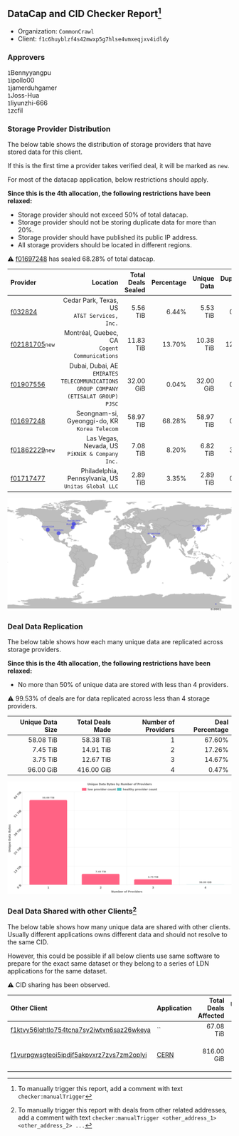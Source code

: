 ## DataCap and CID Checker Report[^1]
 - Organization: `CommonCrawl`
 - Client: `f1c6huyblzf4s42mwxp5g7hlse4vmxeqjxv4idldy`
### Approvers
`1`Bennyyangpu<br/>`1`ipollo00<br/>`1`jamerduhgamer<br/>`1`Joss-Hua<br/>`1`liyunzhi-666<br/>`1`zcfil

### Storage Provider Distribution
The below table shows the distribution of storage providers that have stored data for this client.

If this is the first time a provider takes verified deal, it will be marked as `new`.

For most of the datacap application, below restrictions should apply.

**Since this is the 4th allocation, the following restrictions have been relaxed:**
 - Storage provider should not exceed 50% of total datacap.
 - Storage provider should not be storing duplicate data for more than 20%.
 - Storage provider should have published its public IP address.
 - All storage providers should be located in different regions.

⚠️ [f01697248](https://filfox.info/en/address/f01697248) has sealed 68.28% of total datacap.

| Provider                                                    |                                                                               Location | Total Deals Sealed | Percentage | Unique Data | Duplicate Deals |
| :---------------------------------------------------------- | -------------------------------------------------------------------------------------: | -----------------: | ---------: | ----------: | --------------: |
| [f032824](https://filfox.info/en/address/f032824)           |                                        Cedar Park, Texas, US<br/>`AT&T Services, Inc.` |           5.56 TiB |      6.44% |    5.53 TiB |           0.56% |
| [f02181705](https://filfox.info/en/address/f02181705)`new`  |                                       Montréal, Quebec, CA<br/>`Cogent Communications` |          11.83 TiB |     13.70% |   10.38 TiB |          12.29% |
| [f01907556](https://filfox.info/en/address/f01907556)       | Dubai, Dubai, AE<br/>`EMIRATES TELECOMMUNICATIONS GROUP COMPANY (ETISALAT GROUP) PJSC` |          32.00 GiB |      0.04% |   32.00 GiB |           0.00% |
| [f01697248](https://filfox.info/en/address/f01697248)       |                                       Seongnam-si, Gyeonggi-do, KR<br/>`Korea Telecom` |          58.97 TiB |     68.28% |   58.97 TiB |           0.00% |
| [f01862229](https://filfox.info/en/address/f01862229)`new`  |                                      Las Vegas, Nevada, US<br/>`PiKNiK & Company Inc.` |           7.08 TiB |      8.20% |    6.82 TiB |           3.75% |
| [f01717477](https://filfox.info/en/address/f01717477)       |                                 Philadelphia, Pennsylvania, US<br/>`Unitas Global LLC` |           2.89 TiB |      3.35% |    2.89 TiB |           0.00% |

<img src="https://raw.githubusercontent.com/data-preservation-programs/filplus-checker-assets/main/filecoin-project/filecoin-plus-large-datasets/issues/1724/1694100027681.png"/>

### Deal Data Replication
The below table shows how each many unique data are replicated across storage providers.


**Since this is the 4th allocation, the following restrictions have been relaxed:**
- No more than 50% of unique data are stored with less than 4 providers.

⚠️ 99.53% of deals are for data replicated across less than 4 storage providers.

| Unique Data Size | Total Deals Made | Number of Providers | Deal Percentage |
| ---------------: | ---------------: | ------------------: | --------------: |
|        58.08 TiB |        58.38 TiB |                   1 |          67.60% |
|         7.45 TiB |        14.91 TiB |                   2 |          17.26% |
|         3.75 TiB |        12.67 TiB |                   3 |          14.67% |
|        96.00 GiB |       416.00 GiB |                   4 |           0.47% |

<img src="https://raw.githubusercontent.com/data-preservation-programs/filplus-checker-assets/main/filecoin-project/filecoin-plus-large-datasets/issues/1724/1694100028561.png"/>

### Deal Data Shared with other Clients[^3]
The below table shows how many unique data are shared with other clients.
Usually different applications owns different data and should not resolve to the same CID.

However, this could be possible if all below clients use same software to prepare for the exact same dataset or they belong to a series of LDN applications for the same dataset.

⚠️ CID sharing has been observed.

| Other Client                                                                                                          | Application                                                                          | Total Deals Affected | Unique CIDs | Approvers                                                          |
| :-------------------------------------------------------------------------------------------------------------------- | :----------------------------------------------------------------------------------- | -------------------: | ----------: | :----------------------------------------------------------------- |
| [f1ktvy56lqhtlo754tcna7sy2iwtvn6saz26wkeya](https://filfox.info/en/address/f1ktvy56lqhtlo754tcna7sy2iwtvn6saz26wkeya) | ``                                                                                   |            67.08 TiB |       2,157 | Unknown                                                            |
| [f1vurpgwsgteoi5ipdjf5akpvxrz7zvs7zm2oplyi](https://filfox.info/en/address/f1vurpgwsgteoi5ipdjf5akpvxrz7zvs7zm2oplyi) | [CERN](https://github.com/filecoin-project/filecoin-plus-large-datasets/issues/1563) |           816.00 GiB |          21 | `1`cryptowhizzard<br/>`1`jamerduhgamer<br/>`1`s0nik42<br/>`1`zcfil |

[^1]: To manually trigger this report, add a comment with text `checker:manualTrigger`

[^2]: Deals from those addresses are combined into this report as they are specified with `checker:manualTrigger`

[^3]: To manually trigger this report with deals from other related addresses, add a comment with text `checker:manualTrigger <other_address_1> <other_address_2> ...`
